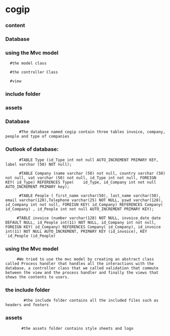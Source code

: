 # cogip
### content
   ### Database
   ### using the Mvc model
      #the model class
      
      #the controller Class
      
      #view
### include folder
### assets

### Database 
          #The database named cogip contain three tables invoice, company, people and type of companies
 ### Outlook of database:
 
          #TABLE Type (id_Type int not null AUTO_INCREMENT PRIMARY KEY, label varchar (50) NOT null);
          
          #TABLE Company (name varchar (50) not null, country varchar (50) not null, vat varchar (50) not null, id_Type int not null, FOREIGN KEY( id_Type) REFERENCES Type(    id_Type, id_Company int not null AUTO_INCREMENT PRIMARY key);

          #TABLE People ( first_name varchar(50), last_name varchar(50), email varchar(128),Telephone varchar(25) NOT NULL, pswd varchar(128), id_Company int not null, FOREIGN KEY( id_Company) REFERENCES Company( id_Company) , id_People int not null AUTO_INCREMENT PRIMARY KEY);
          
         #TABLE invoice (number varchar(128) NOT NULL, invoice_date date DEFAULT NULL, id_People int(11) NOT NULL, id_Company int not null, FOREIGN KEY( id_Company) REFERENCES Company( id_Company), id_invoice int(11) NOT NULL AUTO_INCREMENT, PRIMARY KEY (id_invoice), KEY `id_People (id_People)
          
### using the Mvc model

         #We tried to use the mvc model by creating an abstract class called Process handler that handles all the interactions with the database, a controller class that we called validation that commute between the view and the process handler and finally the views that shows the contents to users.
         
 ### the include folder
 
            #the include folder contains all the included files such as headers and footers
            
 ### assets           
           #the assets folder contains style sheets and logo
 
